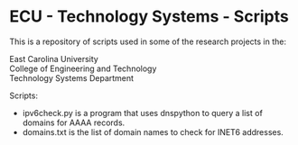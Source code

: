 # ECU - Technology Systems - Scripts

This is a repository of scripts used in some of the research projects in the: <br>

<nbsp><nbsp><nbsp><nbsp>East Carolina University <br>
<nbsp><nbsp><nbsp><nbsp>College of Engineering and Technology <br>
<nbsp><nbsp><nbsp><nbsp>Technology Systems Department <br>

Scripts:
<ul>
  <li>ipv6check.py is a program that uses dnspython to query a list of domains for AAAA records.</li>
  <li>domains.txt is the list of domain names to check for INET6 addresses.</li>
</ul>